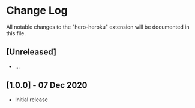 # Change Log

All notable changes to the "hero-heroku" extension will be documented in this file.

## [Unreleased]

- ...

## [1.0.0] - 07 Dec 2020

- Initial release